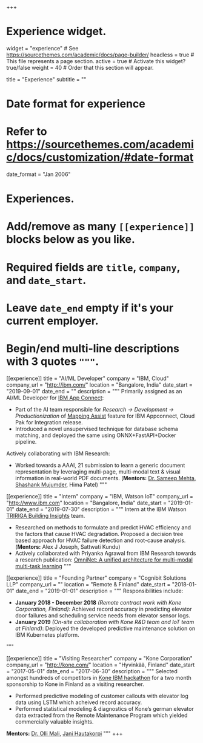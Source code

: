 +++
# Experience widget.
widget = "experience"  # See https://sourcethemes.com/academic/docs/page-builder/
headless = true  # This file represents a page section.
active = true  # Activate this widget? true/false
weight = 40  # Order that this section will appear.

title = "Experience"
subtitle = ""

# Date format for experience
#   Refer to https://sourcethemes.com/academic/docs/customization/#date-format
date_format = "Jan 2006"

# Experiences.
#   Add/remove as many `[[experience]]` blocks below as you like.
#   Required fields are `title`, `company`, and `date_start`.
#   Leave `date_end` empty if it's your current employer.
#   Begin/end multi-line descriptions with 3 quotes `"""`.

[[experience]]
  title = "AI/ML Developer"
  company = "IBM, Cloud"
  company_url = "http://ibm.com/"
  location = "Bangalore, India"
  date_start = "2019-09-01"
  date_end = ""
  description = """
Primarily assigned as an AI/ML Developer for [IBM App Connect](https://www.ibm.com/cloud/app-connect):
* Part of the AI team responsible for *Research &#8594; Development &#8594; Productionization* of [Mapping Assist](https://youtu.be/a3ULbH0MyQk) feature for IBM Appconnect, Cloud Pak for Integration release.
* Introduced a novel unsupervised technique for database schema matching, and deployed the same using ONNX+FastAPI+Docker pipeline.


Actively collaborating with IBM Research:
* Worked towards a AAAI, 21 submission to learn a generic document representation by leveraging multi-page, multi-modal text & visual information in real-world PDF documents. (**Mentors:** [Dr. Sameep Mehta](https://scholar.google.co.in/citations?user=NXA956gAAAAJ&hl=en), [Shashank Mujumder](https://scholar.google.co.in/citations?user=_HS1vTsAAAAJ&hl=en), Hima Patel)
  """

[[experience]]
  title = "Intern"
  company = "IBM, Watson IoT"
  company_url = "http://www.ibm.com"
  location = "Bangalore, India"
  date_start = "2019-01-01"
  date_end = "2019-07-30"
  description = """
Intern at the IBM Watson [TRIRIGA Building Insights](https://www.ibm.com/in-en/products/tririga/building-insights) team. 
* Researched on methods to formulate and predict HVAC efficiency and the factors that cause HVAC degradation. Proposed a decision tree based approach for HVAC failure detection and root-cause analysis. (**Mentors:** Alex J Joseph, Sattwati Kundu)
* Actively collaborated with Priyanka Agrawal from IBM Research towards a research publication: [OmniNet: A unified architecture for multi-modal multi-task learning](https://arxiv.org/abs/1907.07804)
  """

[[experience]]
  title = "Founding Partner"
  company = "Cognibit Solutions LLP"
  company_url = ""
  location = "Remote & Finland"
  date_start = "2018-01-01"
  date_end = "2019-01-01"
  description = """
  Responsibilities include:  
  * **January 2018 - December 2018** *(Remote contract work with Kone Corporation, Finland)*: Achieved record accuracy in predicting elevator door failures and scheduling service needs from elevator sensor logs.
  * **January 2019** *(On-site collaboration with Kone R&D team and IoT team at Finland)*: Deployed the developed predictive maintenance solution on IBM Kubernetes platform.

  """

[[experience]]
  title = "Visiting Researcher"
  company = "Kone Corporation"
  company_url = "http://kone.com/"
  location = "Hyvinkää, Finland"
  date_start = "2017-05-01"
  date_end = "2017-06-30"
  description = """
  Selected amongst hundreds of competitors in [Kone IBM hackathon](http://kone.com/en/news-and-insights/stories/kone-india-hackathon.aspx) for a two month sponsorship to Kone in Finland as a visiting researcher. 
  * Performed predictive modeling of customer callouts with elevator log data using LSTM which acheived record accuracy.
  * Performed statistical modeling & diagnostics of Kone’s german elevator data extracted from the Remote Maintenance Program which yielded commercially valuable insights.

**Mentors:** [Dr. Olli Mali](https://scholar.google.fi/citations?user=iO39DukAAAAJ&hl=en), [Jani Hautakorpi](https://dblp.org/pid/39/2553.html) 
  """
+++
